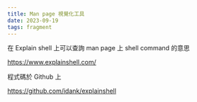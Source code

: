 ```yaml
---
title: Man page 視覺化工具
date: 2023-09-19
tags: fragment
---
```


在 Explain shell 上可以查詢 man page 上 shell command 的意思

https://www.explainshell.com/

程式碼於 Github 上

https://github.com/idank/explainshell

